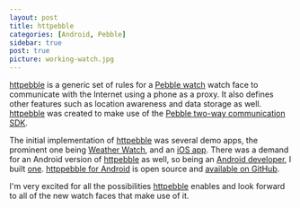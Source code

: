 ```yaml
---
layout: post
title: httpebble
categories: [Android, Pebble]
sidebar: true
post: true
picture: working-watch.jpg
---
```

[httpebble](http://kathar.in/httpebble/) is a generic set of rules for a [Pebble watch](http://getpebble.com/)
watch face to communicate with the Internet using a phone as a proxy. It also defines other features such as
location awareness and data storage as well. [httpebble](http://kathar.in/httpebble/) was created to make use of the
[Pebble two-way communication SDK](http://developer.getpebble.com/1/02_Guides/07_CommunicatingPhone).

The initial implementation of [httpebble](http://kathar.in/httpebble/) was several demo apps, the prominent one being
[Weather Watch](https://github.com/Katharine/WeatherWatch), and an [iOS app](https://github.com/Katharine/httpebble-ios).
There was a demand for an Android version of [httpebble](http://kathar.in/httpebble/) as well, so being an
[Android developer](http://lukekorth.com/apps), I built [one](https://play.google.com/store/apps/details?id=com.lukekorth.httpebble).
[httppebble for Android](https://play.google.com/store/apps/details?id=com.lukekorth.httpebble) is open source and
[available on GitHub](https://github.com/lkorth/httpebble-android).

I'm very excited for all the possibilities [httpebble](http://kathar.in/httpebble/) enables and look forward to all of the
new watch faces that make use of it.
